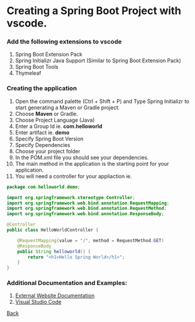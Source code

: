 # Creating a Spring Boot Project with vscode.

### Add the following extensions to vscode
1. Spring Boot Extension Pack
1. Spring Initializr Java Support (Similar to Spring Boot Extension Pack)
1. Spring Boot Tools
1. Thymeleaf

### Creating the application
1. Open the command palette (Ctrl + Shift + P) and Type Spring Initializr to start generating a Maven or Gradle project.
1. Choose __Maven__ or Gradle.
1. Choose Project Language (Java)
1. Enter a Group Id  ie. __com.helloworld__
1. Enter artifact ie. __demo__
1. Specify Spring Boot Version
1. Specify Dependencies
1. Choose your project folder
1. In the POM.xml file you should see your dependencies.
1. The main method in the application is the starting point for your application.
1. You will need a controller for your appliaction ie.
```java
package com.helloworld.demo;

import org.springframework.stereotype.Controller;
import org.springframework.web.bind.annotation.RequestMapping;
import org.springframework.web.bind.annotation.RequestMethod;
import org.springframework.web.bind.annotation.ResponseBody;

@Controller
public class HelloWorldController {

    @RequestMapping(value = "/", method = RequestMethod.GET)
    @ResponseBody
    public String helloworld() {
        return "<h1>Hello Spring World</h1>";
    }
}
```

### Additional Documentation and Examples:
1. [External Website Documentation](https://medium.com/programming-is-hard/creating-a-hello-world-spring-boot-app-using-vs-code-f59b1e2e95d)
1. [Visual Studio Code](https://code.visualstudio.com/docs/java/java-spring-boot) 

[Back](../../tree/spring-boot)
